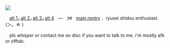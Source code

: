 ![](https://media.discordapp.net/attachments/1210387829985648790/1212812968950112296/c0bd47db2d58516a85ec5621526213f4-removebg-preview.png?ex=65f33318&is=65e0be18&hm=1811f695f84b97eaac614f76a7695ce8fac8810968da642d15c1c0749169cfba&=&format=webp&quality=lossless&width=883&height=441)

ㅤ[alt 1](https://github.com/VITOPLUSHIE)**◞** [alt 2](https://github.com/ryusei-shidou)**◞** [alt 3](https://github.com/enneagram-six)**◞** [alt 4](https://github.com/vampirebrainrot)ㅤ—ㅤ**੭୧**ㅤ[main rentry](https://rentry.co/ryusei-plushie)**﹒** ryusei shidou enthusiast. (＞。☆ )

ㅤpls *whisper* or contact me on disc if you want to talk to me. i'm mostly afk or offtab. 
